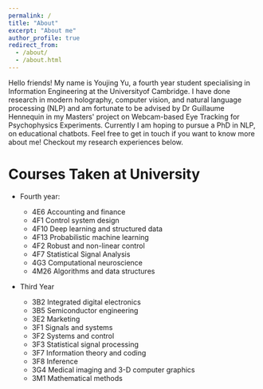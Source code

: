 ```yaml
---
permalink: /
title: "About"
excerpt: "About me"
author_profile: true
redirect_from: 
  - /about/
  - /about.html
---
```


Hello friends! My name is Youjing Yu, a fourth year student specialising in Information Engineering at the Universityof Cambridge. I have done research in modern holography, computer vision, and natural language processing (NLP) and am fortunate to be advised by Dr Guillaume Hennequin in my Masters' project on Webcam-based Eye Tracking for Psychophysics Experiments. Currently I am hoping to pursue a PhD in NLP, on educational chatbots. Feel free to get in touch if you want to know more about me! Checkout my research experiences below.


Courses Taken at University
======

* Fourth year: 
  * 4E6	Accounting and finance
  * 4F1	Control system design
  * 4F10	Deep learning and structured data
  * 4F13	Probabilistic machine learning
  * 4F2	Robust and non-linear control
  * 4F7	Statistical Signal Analysis
  * 4G3	Computational neuroscience
  * 4M26	Algorithms and data structures

* Third Year
  * 3B2	Integrated digital electronics
  * 3B5	Semiconductor engineering
  * 3E2	Marketing
  * 3F1	Signals and systems
  * 3F2	Systems and control
  * 3F3	Statistical signal processing
  * 3F7	Information theory and coding
  * 3F8	Inference
  * 3G4	Medical imaging and 3-D computer graphics
  * 3M1	Mathematical methods

